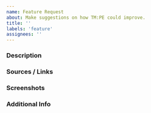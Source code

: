 ```yaml
---
name: Feature Request
about: Make suggestions on how TM:PE could improve.
title: ''
labels: 'feature'
assignees: ''
---
```


<!-- Before submitting this feature, please search and make sure it hasn't already been suggested, thanks! -->

### Description
<!-- In a few sentences, summarize what your idea is. -->


### Sources / Links
<!-- Post any links below that describe how your issue works. For example, with turn on red it'd be the link to a "turn on red rule" in a driver's handbook; things like that. -->


### Screenshots
<!-- If you have screenshots showing how this feature works, put them below. How to: https://bit.ly/2Kc8owO -->


### Additional Info
<!-- Any other things worthy of being noted? Let us know what they are below. -->


<!--
EXAMPLE:

### Description
<!-- In a few sentences, summarize what your idea is. ->
Right on red (or left on red if map in left hand drive mode) should allow vehicles to turn at a red light after stopping.

### Sources / Links
<!-- Post any links below that describe how your issue works. For example, with turn on red it'd be the link to a "turn on red rule" in a driver's handbook; things like that. ->
https://dld.utah.gov/wp-content/uploads/sites/17/2018/12/Driver-Handbook-2018-2019.pdf#page=29

### Screenshots
<!-- If you have screenshots showing how this feature works, put them below. How to: https://bit.ly/2Kc8owO ->
![image](https://user-images.githubusercontent.com/9030085/44266955-c67dc180-a26f-11e8-94e4-35e18dc05e3d.png)

### Additional Info
<!-- Any other things worthy of being noted? Let us know what they are below. ->
It'd be nice if it could be controlled per segment in the Junction Restrictions Manager.

-->